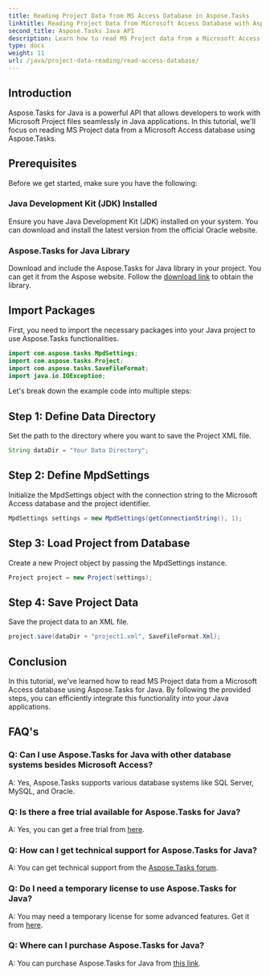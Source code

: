 ```yaml
---
title: Reading Project Data from MS Access Database in Aspose.Tasks
linktitle: Reading Project Data from Microsoft Access Database with Aspose.Tasks
second_title: Aspose.Tasks Java API
description: Learn how to read MS Project data from a Microsoft Access database using Aspose.Tasks for Java. Follow our step-by-step tutorial for seamless integration.
type: docs
weight: 11
url: /java/project-data-reading/read-access-database/
---
```

## Introduction
Aspose.Tasks for Java is a powerful API that allows developers to work with Microsoft Project files seamlessly in Java applications. In this tutorial, we'll focus on reading MS Project data from a Microsoft Access database using Aspose.Tasks.
## Prerequisites
Before we get started, make sure you have the following:
### Java Development Kit (JDK) Installed
Ensure you have Java Development Kit (JDK) installed on your system. You can download and install the latest version from the official Oracle website.
### Aspose.Tasks for Java Library
Download and include the Aspose.Tasks for Java library in your project. You can get it from the Aspose website. Follow the [download link](https://releases.aspose.com/tasks/java/) to obtain the library.

## Import Packages
First, you need to import the necessary packages into your Java project to use Aspose.Tasks functionalities.
```java
import com.aspose.tasks.MpdSettings;
import com.aspose.tasks.Project;
import com.aspose.tasks.SaveFileFormat;
import java.io.IOException;
```

Let's break down the example code into multiple steps:
## Step 1: Define Data Directory
Set the path to the directory where you want to save the Project XML file.
```java
String dataDir = "Your Data Directory";
```
## Step 2: Define MpdSettings
Initialize the MpdSettings object with the connection string to the Microsoft Access database and the project identifier.
```java
MpdSettings settings = new MpdSettings(getConnectionString(), 1);
```
## Step 3: Load Project from Database
Create a new Project object by passing the MpdSettings instance.
```java
Project project = new Project(settings);
```
## Step 4: Save Project Data
Save the project data to an XML file.
```java
project.save(dataDir + "project1.xml", SaveFileFormat.Xml);
```

## Conclusion
In this tutorial, we've learned how to read MS Project data from a Microsoft Access database using Aspose.Tasks for Java. By following the provided steps, you can efficiently integrate this functionality into your Java applications.
## FAQ's
### Q: Can I use Aspose.Tasks for Java with other database systems besides Microsoft Access?
A: Yes, Aspose.Tasks supports various database systems like SQL Server, MySQL, and Oracle.
### Q: Is there a free trial available for Aspose.Tasks for Java?
A: Yes, you can get a free trial from [here](https://releases.aspose.com/).
### Q: How can I get technical support for Aspose.Tasks for Java?
A: You can get technical support from the [Aspose.Tasks forum](https://forum.aspose.com/c/tasks/15).
### Q: Do I need a temporary license to use Aspose.Tasks for Java?
A: You may need a temporary license for some advanced features. Get it from [here](https://purchase.aspose.com/temporary-license/).
### Q: Where can I purchase Aspose.Tasks for Java?
A: You can purchase Aspose.Tasks for Java from [this link](https://purchase.aspose.com/buy).
